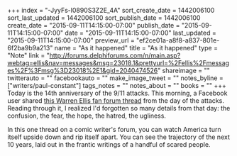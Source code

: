+++
index = "-JyyFs-l0890S3Z2E_4A"
sort_create_date = 1442006100
sort_last_updated = 1442006100
sort_publish_date = 1442006100
create_date = "2015-09-11T14:15:00-07:00"
publish_date = "2015-09-11T14:15:00-07:00"
date = "2015-09-11T14:15:00-07:00"
last_updated = "2015-09-11T14:15:00-07:00"
preview_url = "ef2ce01a-a8f8-a837-801e-6f2ba9b9a213"
name = "As it happened"
title = "As it happened"
type = "Note"
link = "http://forums.delphiforums.com/n/main.asp?webtag=ellis&nav=messages&msg=23018.1&prettyurl=%2Fellis%2Fmessages%2F%3Fmsg%3D23018%2E1&gid=2040474526"
shareimage = ""
twitterauto = ""
facebookauto = ""
make_image_tweet = ""
notes_byline = ["writers/paul-constant"]
tags_notes = ""
notes_about = ""
books = ""
+++
Today is the 14th anniversary of the 9/11 attacks. This morning, a Facebook user shared [this Warren Ellis fan forum thread](http://forums.delphiforums.com/n/main.asp?webtag=ellis&nav=messages&msg=23018.1&prettyurl=%2Fellis%2Fmessages%2F%3Fmsg%3D23018%2E1&gid=2040474526) from the day of the attacks. Reading through it, I realized I'd forgotten so many details from that day: the confusion, the fear, the hope, the hatred, the ugliness. 

In this one thread on a comic writer's forum, you can watch America turn itself upside down and rip itself apart. You can see the trajectory of the next 10 years, laid out in the frantic writings of a handful of scared people.